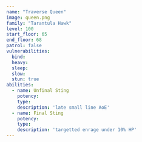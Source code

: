 ```yaml
---
name: "Traverse Queen"
image: queen.png
family: "Tarantula Hawk"
level: 100
start_floor: 65
end_floor: 68
patrol: false
vulnerabilities:
  bind: 
  heavy: 
  sleep: 
  slow: 
  stun: true
abilities:
  - name: Unfinal Sting
    potency: 
    type: 
    description: 'late small line AoE'
  - name: Final Sting
    potency: 
    type: 
    description: 'targetted enrage under 10% HP'
---
```

